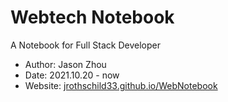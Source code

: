 # Webtech Notebook

A Notebook for Full Stack Developer

- Author: Jason Zhou
- Date: 2021.10.20 - now
- Website: [jrothschild33.github.io/WebNotebook](https://jrothschild33.github.io/WebNotebook/)